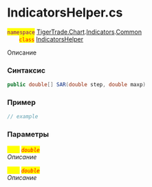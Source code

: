 
# IndicatorsHelper.cs
<mark style="color:purple;">`namespace`</mark> [TigerTrade.Chart](../../../../../TigerTrade.Chart.md).[Indicators](../../../../../TigerTrade.Chart/Indicators.md).[Common](../../../../../TigerTrade.Chart/Indicators/Common.md)  
&nbsp;&nbsp;&nbsp;&nbsp;&nbsp;&nbsp;&nbsp;<mark style="color:red;">`class`</mark> [IndicatorsHelper](../../IndicatorsHelper.cs.md)

Описание

### Синтаксис
```csharp
public double[] SAR(double step, double maxp)
```
### Пример  
```csharp
// example
```

### Параметры  
<mark style="color:yellow;">`step`</mark> <mark style="color:red;">*`double`*</mark>  
 *Описание*  
  
<mark style="color:yellow;">`maxp`</mark> <mark style="color:red;">*`double`*</mark>  
 *Описание*  
  

                    
                    